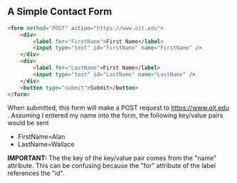 
## A Simple Contact Form
```html
<form method="POST" action="https://www.oit.edu">
    <div>
        <label for="FirstName">First Name</label>
        <input type="text" id="FirstName" name="FirstName" />
    </div>
    <div>
        <label for="LastName">First Name</label>
        <input type="text" id="LastName" name="LastName" />
    </div>
    <button type="submit">Submit</button>
</form>
```

When submitted, this form will make a POST request to https://www.oit.edu . Assuming I entered my name into the form, the following key/value pairs would be sent
- FirstName=Alan
- LastName=Wallace


**IMPORTANT:** The the key of the key/value pair comes from the "name" attribute.  This can be confusing because the "for" attribute of the label references the "id".